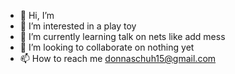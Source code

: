 - 👋 Hi, I’m 
- 👀 I’m interested in a play toy 
- 🌱 I’m currently learning talk on nets like add mess
- 💞️ I’m looking to collaborate on nothing yet
- 📫 How to reach me donnaschuh15@gmail.com 

<!---
DonnaSchuh/DonnaSchuh is a ✨ special ✨ repository because its `README.md` (this file) appears on your GitHub profile.
You can click the Preview link to take a look at your changes.
--->

